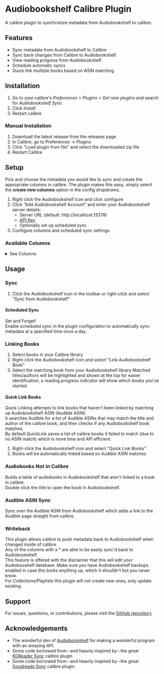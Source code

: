 # Audiobookshelf Calibre Plugin

A calibre plugin to synchronize metadata from Audiobookshelf to calibre.

## Features

- Sync metadata from Audiobookshelf to Calibre
- Sync back changes from Calibre to Audiobookshelf
- View reading progress from Audiobookshelf
- Schedule automatic syncs
- Quick link multiple books based on ASIN matching

## Installation

1. Go to your calibre's _Preferences_ > _Plugins_ > _Get new plugins_ and search
   for _Audiobookshelf Sync_
2. Click _Install_
3. Restart calibre

### Manual Installation

1. Download the latest release from the releases page
2. In Calibre, go to Preferences -> Plugins
3. Click "Load plugin from file" and select the downloaded zip file
4. Restart Calibre

## Setup

Pick and choose the metadata you would like to sync and create the
appropriate columns in calibre. The plugin makes this easy, simply select
the **create new columns** option in the config dropdowns.

1. Right click the Audiobookshelf icon and click configure
2. Click "Add Audiobookshelf Account" and enter your Audiobookshelf server details:
   - Server URL (default: http://localhost:13378)
   - [API Key](https://api.audiobookshelf.org/#introduction:~:text=You%20can%20find%20your%20API%20token%20by%20logging%20into%20the%20Audiobookshelf%20web%20app%20as%20an%20admin%2C%20go%20to%20the%20config%20%E2%86%92%20users%20page%2C%20and%20click%20on%20your%20account.)
   - Optionally set up scheduled sync
3. Configure columns and scheduled sync settings

### Available Columns
<details>
<summary>See Columns</summary>

| Column                    | Description                                                   | Type   |
|---------------------------|---------------------------------------------------------------|--------|
| Audiobook Title*          | Title of the audiobook                                        | Text   |
| Audiobook Subtitle*       | Subtitle of the audiobook                                     | Text   |
| Audiobook Description*    | Description of the audiobook                                  | Comments |
| Audiobook Author*         | Author name(s)                                                | Text (Names)  |
| Audiobook Narrator*       | Narrator name(s)                                              | Text (Names)  |
| Audiobook Series*         | Series of the audiobook                                       | Series |
| Audiobook Language*       | Language of the audiobook                                     | Text   |
| Audiobook Genres*         | Genres tagged for the audiobook                               | Text (Tags)  |
| Audiobook Tags*           | Tags associated with the audiobook                            | Text (Tags)  |
| Audiobook Publisher*      | Publisher of the audiobook                                    | Text   |
| Audiobook Publish Year*   | Year the audiobook was published                              | Integer |
| Audiobook Abridged*       | Indicates if the audiobook is abridged                        | Yes/No |
| Audiobook Explicit*       | Indicates if the audiobook is explicit                        | Yes/No |
||||
| Audiobook Size            | Size of the audiobook in MB                                   | Text   |
| Audiobook File Count      | Number of files that comprise the audiobook                   | Integer |
| Audiobook Chapters        | Number of chapters in the audiobook                           | Integer |
||||
| Audiobook Shelf Library   | Audiobookshelf Library the audiobook is located in            | Text   |
| Audiobookshelf Date Added | The date the audiobook was added to Audiobookshelf            | Date   |
| Audiobookshelf Full Path  | Full path to the audiobook                                    | Text   |
| Audiobookshelf Relative Path | Relative Path of the audiobook                             | Text   |
||||
| Audiobook Last Read Date  | The last date the audiobook was read                          | Date   |
| Audiobook Precise Progress| Progress percentage with decimal precision                    | Float  |
| Audiobook Progress        | Progress percentage as a whole number                         | Integer |
| Audiobook Progress Time   | Current audiobook progress time formatted as Hrs:Min          | Text   |
| Audiobook Duration        | Duration of the audiobook formatted as Hrs:Min                | Text   |
||||
| Audiobook Started?        | Indicates if the audiobook has been started                   | Yes/No |
| Audiobook Begin Date      | The date when the audiobook reading began                     | Date   |
||||
| Audiobook Finished?       | Indicates if the audiobook has been finished                  | Yes/No |
| Audiobook Finish Date     | The date when the audiobook was finished                      | Date   |
||||
| Audiobook Bookmarks       | Bookmarks in the format 'title at time' (time as hh:mm:ss)    | Comments |
| Audiobook Collections*    | Collections and Playlists associated with the audiobook       | Text (Tags)   |
</details>

## Usage

### Sync

1. Click the Audiobookshelf icon in the toolbar or right-click and select "Sync from Audiobookshelf"

#### Scheduled Sync

Set and Forget!  
Enable scheduled sync in the plugin configuration to automatically sync metadata at a specified time once a day.

### Linking Books

1. Select books in your Calibre library
2. Right-click the Audiobookshelf icon and select "Link Audiobookshelf Book"
3. Select the matching book from your Audiobookshelf library
   Matched titles/authors will be highlighted and shown at the top for easier identification, a reading progress indicator will show which books you've started.

#### Quick Link Books

Quick Linking attempts to link books that haven't been linked by matching up Audiobookshelf ASIN (Audible ASIN).  
It searches Audible for a list of Audible ASINs that may match the title and author of the calibre book, and then
checks if any Audiobookshelf book matches.  
By default QuickLink saves a list of calibre books it failed to match (due to no ASIN match) which is more time and API efficient.

1. Right-click the Audiobookshelf icon and select "Quick Link Books"
2. Books will be automatically linked based on Audible ASIN matches

### Audiobooks Not in Calibre

Builds a table of audiobooks in Audiobookshelf that aren't linked to a book in calibre.  
Double click the title to open the book in Audiobookshelf.

### Audible ASIN Sync

Sync over the Audible ASIN from Audiobookshelf which adds a link to the Audible page straight from calibre.

### Writeback

This plugin allows calibre to push metadata back to Audiobookshelf when changed inside of calibre.  
Any of the columns with a * are able to be easily sync'd back to Audiobookshelf.  
This feature is offered with the disclaimer that this will edit your Audiobooshelf database.
Make sure you have Audiobookshelf backups enabled in case this borks anything up, which it shouldn't but you never know.  
For Collections/Playlists this plugin will not create new ones, only update existing.

## Support

For issues, questions, or contributions, please visit the [GitHub repository](https://github.com/jbhul/Audiobookshelf-calibre-plugin/issues).

## Acknowledgements

- The wonderful dev of [Audiobookshelf](https://github.com/advplyr/audiobookshelf)
  for making a wonderful program with an amazing API.
- Some code borrowed from--and heavily inspired by--the
  great [KOReader Sync](https://github.com/harmtemolder/koreader-calibre-plugin)
  calibre plugin.
- Some code borrowed from--and heavily inspired by--the
  great [Goodreads Sync](https://www.mobileread.com/forums/showthread.php?t=123281)
  calibre plugin.
